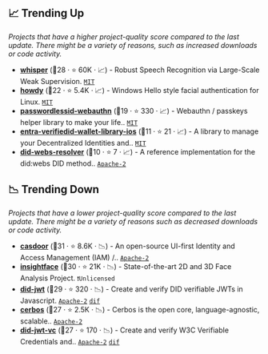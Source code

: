 ## 📈 Trending Up

_Projects that have a higher project-quality score compared to the last update. There might be a variety of reasons, such as increased downloads or code activity._

- <b><a href="https://github.com/openai/whisper">whisper</a></b> (🥉28 ·  ⭐ 60K · 📈) - Robust Speech Recognition via Large-Scale Weak Supervision. <code><a href="http://bit.ly/34MBwT8">MIT</a></code>
- <b><a href="https://github.com/boltgolt/howdy">howdy</a></b> (🥉22 ·  ⭐ 5.4K · 📈) - Windows Hello style facial authentication for Linux. <code><a href="http://bit.ly/34MBwT8">MIT</a></code>
- <b><a href="https://github.com/passwordless-id/webauthn">passwordlessid-webauthn</a></b> (🥉19 ·  ⭐ 330 · 📈) - Webauthn / passkeys helper library to make your life.. <code><a href="http://bit.ly/34MBwT8">MIT</a></code>
- <b><a href="https://github.com/microsoft/entra-verifiedid-wallet-library-ios">entra-verifiedid-wallet-library-ios</a></b> (🥉11 ·  ⭐ 21 · 📈) - A library to manage your Decentralized Identities and.. <code><a href="http://bit.ly/34MBwT8">MIT</a></code>
- <b><a href="https://github.com/hyperledger-labs/did-webs-resolver">did-webs-resolver</a></b> (🥉10 ·  ⭐ 7 · 📈) - A reference implementation for the did:webs DID method.. <code><a href="http://bit.ly/3nYMfla">Apache-2</a></code>

## 📉 Trending Down

_Projects that have a lower project-quality score compared to the last update. There might be a variety of reasons such as decreased downloads or code activity._

- <b><a href="https://github.com/casdoor/casdoor">casdoor</a></b> (🥈31 ·  ⭐ 8.6K · 📉) - An open-source UI-first Identity and Access Management (IAM) /.. <code><a href="http://bit.ly/3nYMfla">Apache-2</a></code>
- <b><a href="https://github.com/deepinsight/insightface">insightface</a></b> (🥉30 ·  ⭐ 21K · 📉) - State-of-the-art 2D and 3D Face Analysis Project. <code>❗Unlicensed</code>
- <b><a href="https://github.com/decentralized-identity/did-jwt">did-jwt</a></b> (🥇29 ·  ⭐ 320 · 📉) - Create and verify DID verifiable JWTs in Javascript. <code><a href="http://bit.ly/3nYMfla">Apache-2</a></code> <a href="https://identity.foundation/"><code>dif</code></a>
- <b><a href="https://github.com/cerbos/cerbos">cerbos</a></b> (🥉27 ·  ⭐ 2.5K · 📉) - Cerbos is the open core, language-agnostic, scalable.. <code><a href="http://bit.ly/3nYMfla">Apache-2</a></code>
- <b><a href="https://github.com/decentralized-identity/did-jwt-vc">did-jwt-vc</a></b> (🥇27 ·  ⭐ 170 · 📉) - Create and verify W3C Verifiable Credentials and.. <code><a href="http://bit.ly/3nYMfla">Apache-2</a></code> <a href="https://identity.foundation/"><code>dif</code></a>

